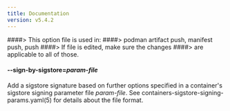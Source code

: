 ```yaml
---
title: Documentation
version: v5.4.2
---
```


####> This option file is used in:
####>   podman artifact push, manifest push, push
####> If file is edited, make sure the changes
####> are applicable to all of those.
#### **--sign-by-sigstore**=*param-file*

Add a sigstore signature based on further options specified in a container's sigstore signing parameter file *param-file*.
See containers-sigstore-signing-params.yaml(5) for details about the file format.
